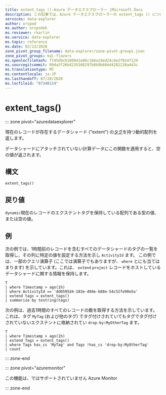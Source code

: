 ```yaml
---
title: extent_tags ()-Azure データエクスプローラー |Microsoft Docs
description: この記事では、Azure データエクスプローラーの extent_tags () について説明します。
services: data-explorer
author: orspod
ms.author: orspodek
ms.reviewer: rkarlin
ms.service: data-explorer
ms.topic: reference
ms.date: 02/13/2020
zone_pivot_group_filename: data-explorer/zone-pivot-groups.json
zone_pivot_groups: kql-flavors
ms.openlocfilehash: f745d9cb180842e86c184a24ed24c4e2f024f129
ms.sourcegitcommit: 09da3f26b4235368297b8b9b604d4282228a443c
ms.translationtype: MT
ms.contentlocale: ja-JP
ms.lasthandoff: 07/28/2020
ms.locfileid: "87348124"
---
```

# <a name="extent_tags"></a>extent_tags()

::: zone pivot="azuredataexplorer"

現在のレコードが存在するデータシャード ("extent") の[タグ](../management/extents-overview.md#extent-tagging)を持つ動的配列を返します。 

データシャードにアタッチされていない計算データにこの関数を適用すると、空の値が返されます。

## <a name="syntax"></a>構文

`extent_tags()`

## <a name="returns"></a>戻り値

`dynamic`現在のレコードのエクステントタグを保持している配列である型の値、または空の値。

## <a name="examples"></a>例

次の例では、1時間前のレコードを含むすべてのデータシャードのタグの一覧を取得し、その列に特定の値を設定する方法を示し `ActivityId` ます。 この例では、一部のクエリ演算子 (ここでは演算子でもありますが、 `where` とにも当てはまります) を示しています。これは、 `extend` `project` レコードをホストしているデータシャードに関する情報を保持します。

```kusto
T
| where Timestamp > ago(1h)
| where ActivityId == 'dd0595d4-183e-494e-b88e-54c52fe90e5a'
| extend tags = extent_tags()
| summarize by tostring(tags)
```

次の例は、過去1時間のすべてのレコードの数を取得する方法を示しています。これは、タグ `MyTag` (および他のタグ) でタグ付けされていてもタグでタグ付けされていないエクステントに格納されてい `drop-by:MyOtherTag` ます。

```kusto
T
| where Timestamp > ago(1h)
| extend Tags = extent_tags()
| where Tags has_cs 'MyTag' and Tags !has_cs 'drop-by:MyOtherTag'
| count
```

::: zone-end

::: zone pivot="azuremonitor"

この機能は、ではサポートされていません Azure Monitor

::: zone-end
